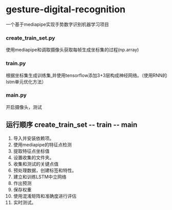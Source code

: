 # gesture-digital-recognition
一个基于mediapipe实现手势数字识别机器学习项目
### create_train_set.py
使用mediapipe和调取摄像头获取每帧生成坐标集的过程(np.array)
### train.py
根据坐标集生成训练集,并使用tensorflow添加3+3层构成神经网络。（使用RNN的lstm单元优化方法）
### main.py
开启摄像头，测试

## 运行顺序 create_train_set -- train -- main
1. 导入并安装依赖项。 
2. 使用mediapipe的特征点检测
3. 提取特征点坐标值 
4. 设置收集的文件夹。 
5. 收集和测试的关键点值 
6. 预处理数据，创建标签和特性。 
7. 建立和训练LSTM中立网络 
8. 作出预测 
9. 保存权重
10. 使用混淆矩阵和准确度进行评估 
11. 实时测试。
